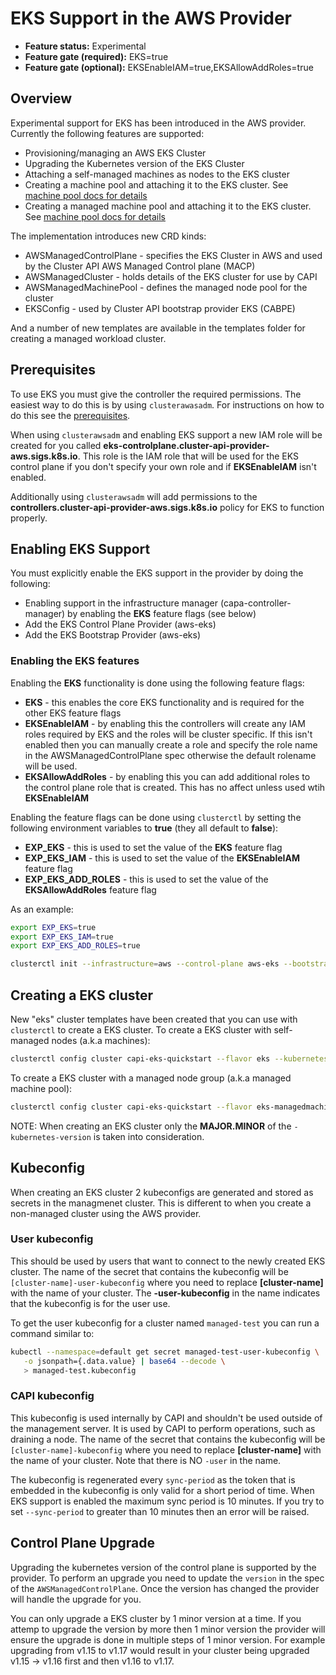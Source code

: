 # EKS Support in the AWS Provider

- **Feature status:** Experimental
- **Feature gate (required):** EKS=true
- **Feature gate (optional):** EKSEnableIAM=true,EKSAllowAddRoles=true

## Overview

Experimental support for EKS has been introduced in the AWS provider. Currently the following features are supported:

- Provisioning/managing an AWS EKS Cluster
- Upgrading the Kubernetes version of the EKS Cluster
- Attaching a self-managed machines as nodes to the EKS cluster
- Creating a machine pool and attaching it to the EKS cluster. See [machine pool docs for details](machinepools.md)
- Creating a managed machine pool and attaching it to the EKS cluster. See [machine pool docs for details](machinepools.md)

The implementation introduces new CRD kinds:

- AWSManagedControlPlane - specifies the EKS Cluster in AWS and used by the Cluster API AWS Managed Control plane (MACP)
- AWSManagedCluster - holds details of the EKS cluster for use by CAPI
- AWSManagedMachinePool - defines the managed node pool for the cluster
- EKSConfig - used by Cluster API bootstrap provider EKS (CABPE)

And a number of new templates are available in the templates folder for creating a managed workload cluster.

## Prerequisites

To use EKS you must give the controller the required permissions. The easiest way to do this is by using `clusterawasadm`. For instructions on how to do this see the [prerequisites](./using-clusterawsadm-to-fulfill-prerequisites.md).

When using `clusterawsadm` and enabling EKS support a new IAM role will be created for you called **eks-controlplane.cluster-api-provider-aws.sigs.k8s.io**. This role is the IAM role that will be used for the EKS control plane if you don't specify your own role and if **EKSEnableIAM** isn't enabled.

Additionally using `clusterawsadm` will add permissions to the **controllers.cluster-api-provider-aws.sigs.k8s.io** policy for EKS to function properly.  

## Enabling EKS Support

You must explicitly enable the EKS support in the provider by doing the following:

- Enabling support in the infrastructure manager (capa-controller-manager) by enabling the **EKS** feature flags (see below)
- Add the EKS Control Plane Provider (aws-eks)
- Add the EKS Bootstrap Provider (aws-eks)

### Enabling the **EKS** features

Enabling the **EKS** functionality is done using the following feature flags:

- **EKS** - this enables the core EKS functionality and is required for the other EKS feature flags
- **EKSEnableIAM** - by enabling this the controllers will create any IAM roles required by EKS and the roles will be cluster specific. If this isn't enabled then you can manually create a role and specify the role name in the AWSManagedControlPlane spec otherwise the default rolename will be used.
- **EKSAllowAddRoles** - by enabling this you can add additional roles to the control plane role that is created. This has no affect unless used wtih __EKSEnableIAM__

Enabling the feature flags can be done using `clusterctl` by setting the following environment variables to **true** (they all default to **false**):

- **EXP_EKS** - this is used to set the value of the **EKS** feature flag
- **EXP_EKS_IAM** - this is used to set the value of the **EKSEnableIAM** feature flag
- **EXP_EKS_ADD_ROLES** - this is used to set the value of the **EKSAllowAddRoles** feature flag

As an example:

```bash
export EXP_EKS=true
export EXP_EKS_IAM=true
export EXP_EKS_ADD_ROLES=true

clusterctl init --infrastructure=aws --control-plane aws-eks --bootstrap aws-eks
```

## Creating a EKS cluster

New "eks" cluster templates have been created that you can use with `clusterctl` to create a EKS cluster. To create a EKS cluster with self-managed nodes (a.k.a machines):

```bash
clusterctl config cluster capi-eks-quickstart --flavor eks --kubernetes-version v1.17.3 --worker-machine-count=3 > capi-eks-quickstart.yaml
```

To create a EKS cluster with a managed node group (a.k.a managed machine pool):

```bash
clusterctl config cluster capi-eks-quickstart --flavor eks-managedmachinepool --kubernetes-version v1.17.3 --worker-machine-count=3 > capi-eks-quickstart.yaml
```

NOTE: When creating an EKS cluster only the **MAJOR.MINOR** of the `-kubernetes-version` is taken into consideration.

## Kubeconfig

When creating an EKS cluster 2 kubeconfigs are generated and stored as secrets in the managmenet cluster. This is different to when you create a non-managed cluster using the AWS provider.

### User kubeconfig

This should be used by users that want to connect to the newly created EKS cluster. The name of the secret that contains the kubeconfig will be `[cluster-name]-user-kubeconfig` where you need to replace **[cluster-name]** with the name of your cluster. The **-user-kubeconfig** in the name indicates that the kubeconfig is for the user use.

To get the user kubeconfig for a cluster named `managed-test` you can run a command similar to:

```bash
kubectl --namespace=default get secret managed-test-user-kubeconfig \
   -o jsonpath={.data.value} | base64 --decode \
   > managed-test.kubeconfig
```

### CAPI kubeconfig

This kubeconfig is used internally by CAPI and shouldn't be used outside of the management server. It is used by CAPI to perform operations, such as draining a node. The name of the secret that contains the kubeconfig will be `[cluster-name]-kubeconfig` where you need to replace **[cluster-name]** with the name of your cluster. Note that there is NO `-user` in the name.

The kubeconfig is regenerated every `sync-period` as the token that is embedded in the kubeconfig is only valid for a short period of time. When EKS support is enabled the maximum sync period is 10 minutes. If you try to set `--sync-period` to greater than 10 minutes then an error will be raised.

## Control Plane Upgrade

Upgrading the kubernetes version of the control plane is supported by the provider. To perform an upgrade you need to update the `version` in the spec of the `AWSManagedControlPlane`. Once the version has changed the provider will handle the upgrade for you.

You can only upgrade a EKS cluster by 1 minor version at a time. If you attemp to upgrade the version by more then 1 minor version the provider will ensure the upgrade is done in multiple steps of 1 minor version. For example upgrading from v1.15 to v1.17 would result in your cluster being upgraded v1.15 -> v1.16 first and then v1.16 to v1.17.
